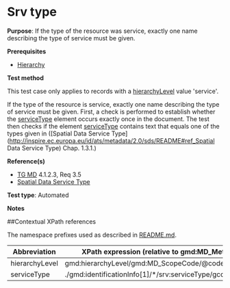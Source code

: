 # Srv type

**Purpose**: If the type of the resource was service, exactly one name describing the type of service must be given.

**Prerequisites**

* [Hierarchy](http://inspire.ec.europa.eu/id/ats/metadata/2.0/iso-19115-19119/hierarchy)

**Test method**

This test case only applies to records with a [hierarchyLevel](#hierarchyLevel) value 'service'.

If the type of the resource is service, exactly one name describing the type of service must be given.
First, a check is performed to establish whether the [serviceType](#serviceType) element occurs exactly once in the document. The test then checks if the element [serviceType](#serviceType) contains text that equals one of
the types given in ([Spatial Data Service Type](http://inspire.ec.europa.eu/id/ats/metadata/2.0/sds/README#ref_Spatial Data Service Type) Chap. 1.3.1.)

**Reference(s)**

* [TG MD](http://inspire.ec.europa.eu/id/ats/metadata/2.0/sds/README#ref_TG_MD) 4.1.2.3, Req 3.5
* [Spatial Data Service Type](http://inspire.ec.europa.eu/metadata-codelist/SpatialDataServiceType/SpatialDataServiceType.es.xml)

**Test type**: Automated

**Notes**

##Contextual XPath references

The namespace prefixes used as described in [README.md](http://inspire.ec.europa.eu/id/ats/metadata/2.0/sds/README#namespaces).

Abbreviation                                   |  XPath expression (relative to gmd:MD_Metadata)
-----------------------------------------------| -------------------------------------------------------------------------
<a name="hierarchyLevel"></a> hierarchyLevel | gmd:hierarchyLevel/gmd:MD_ScopeCode/@codeListValue
serviceType <a name="serviceType"></a>   | ./gmd:identificationInfo[1]/\*/srv:serviceType/gco:LocalName
